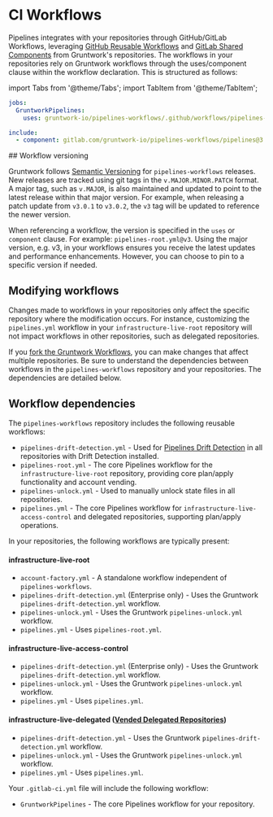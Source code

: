 # CI Workflows

Pipelines integrates with your repositories through GitHub/GitLab Workflows, leveraging [GitHub Reusable Workflows](https://docs.github.com/en/actions/sharing-automations/reusing-workflows) and [GitLab Shared Components](https://docs.gitlab.com/ee/ci/components/) from Gruntwork's repositories. The workflows in your repositories rely on Gruntwork workflows through the uses/component clause within the workflow declaration. This is structured as follows:

import Tabs from '@theme/Tabs';
import TabItem from '@theme/TabItem';

<Tabs>
<TabItem value="GitHub" label="GitHub">

```yml
jobs:
  GruntworkPipelines:
    uses: gruntwork-io/pipelines-workflows/.github/workflows/pipelines-root.yml@v3
```

</TabItem>
<TabItem value="GitLab" label="GitLab">

```yml
include:
  - component: gitlab.com/gruntwork-io/pipelines-workflows/pipelines@3
```
</TabItem>
</Tabs>
## Workflow versioning

Gruntwork follows [Semantic Versioning](https://semver.org/) for `pipelines-workflows` releases. New releases are tracked using git tags in the `v.MAJOR.MINOR.PATCH` format. A major tag, such as `v.MAJOR`, is also maintained and updated to point to the latest release within that major version. For example, when releasing a patch update from `v3.0.1` to `v3.0.2`, the `v3` tag will be updated to reference the newer version.

When referencing a workflow, the version is specified in the `uses` or `component` clause. For example: `pipelines-root.yml@v3`. Using the major version, e.g. v3, in your workflows ensures you receive the latest updates and performance enhancements. However, you can choose to pin to a specific version if needed.

## Modifying workflows

Changes made to workflows in your repositories only affect the specific repository where the modification occurs. For instance, customizing the `pipelines.yml` workflow in your `infrastructure-live-root` repository will not impact workflows in other repositories, such as delegated repositories.

If you [fork the Gruntwork Workflows](https://docs.gruntwork.io/2.0/docs/pipelines/guides/extending-pipelines#extend-the-github-actions-workflow), you can make changes that affect multiple repositories. Be sure to understand the dependencies between workflows in the `pipelines-workflows` repository and your repositories. The dependencies are detailed below.

## Workflow dependencies

<Tabs>
<TabItem value="GitHub" label="GitHub">

The `pipelines-workflows` repository includes the following reusable workflows:

- `pipelines-drift-detection.yml` - Used for [Pipelines Drift Detection](/2.0/docs/pipelines/concepts/drift-detection) in all repositories with Drift Detection installed.
- `pipelines-root.yml` - The core Pipelines workflow for the `infrastructure-live-root` repository, providing core plan/apply functionality and account vending.
- `pipelines-unlock.yml` - Used to manually unlock state files in all repositories.
- `pipelines.yml` - The core Pipelines workflow for `infrastructure-live-access-control` and delegated repositories, supporting plan/apply operations.


In your repositories, the following workflows are typically present:

#### infrastructure-live-root

- `account-factory.yml` - A standalone workflow independent of `pipelines-workflows`.
- `pipelines-drift-detection.yml` (Enterprise only) - Uses the Gruntwork `pipelines-drift-detection.yml` workflow.
- `pipelines-unlock.yml` - Uses the Gruntwork `pipelines-unlock.yml` workflow.
- `pipelines.yml` - Uses `pipelines-root.yml`.
#### infrastructure-live-access-control

- `pipelines-drift-detection.yml` (Enterprise only) - Uses the Gruntwork `pipelines-drift-detection.yml` workflow.
- `pipelines-unlock.yml` - Uses the Gruntwork `pipelines-unlock.yml` workflow.
- `pipelines.yml` - Uses `pipelines.yml`.

#### infrastructure-live-delegated ([Vended Delegated Repositories](/2.0/docs/accountfactory/guides/delegated-repositories))

- `pipelines-drift-detection.yml` - Uses the Gruntwork `pipelines-drift-detection.yml` workflow.
- `pipelines-unlock.yml` - Uses the Gruntwork `pipelines-unlock.yml` workflow.
- `pipelines.yml` - Uses `pipelines.yml`.


</TabItem>
<TabItem value="GitLab" label="GitLab">

Your `.gitlab-ci.yml` file will include the following workflow:

- `GruntworkPipelines` - The core Pipelines workflow for your repository.

</TabItem>
</Tabs>
